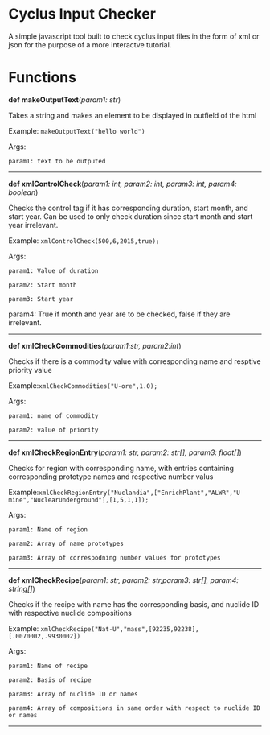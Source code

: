 # Cyclus Input Checker
A simple javascript tool built to check cyclus input files in the form of xml or json for the purpose of a more interactve tutorial.

# Functions
**def makeOutputText**(*param1: str*)

Takes a string and makes an element to be displayed in outfield of the html

Example: `makeOutputText("hello world")`

Args:

	param1: text to be outputed
_____

**def xmlControlCheck**(*param1: int, param2: int, param3: int, param4: boolean*)

Checks the control tag if it has corresponding duration, start month, and start year. Can be used to only check duration since start month and start year irrelevant.

Example: `xmlControlCheck(500,6,2015,true);`

Args:
	
	param1: Value of duration

	param2: Start month

	param3: Start year

param4: True if month and year are to be checked, false if they are irrelevant. 
_____

**def xmlCheckCommodities**(*param1:str, param2:int*)

Checks if there is a commodity value with corresponding name and resptive priority value

Example:`xmlCheckCommodities("U-ore",1.0);`

Args:

	param1: name of commodity

	param2: value of priority
______

**def xmlCheckRegionEntry**(*param1: str, param2: str[], param3: float[]*)

Checks for region with corresponding name, with entries containing corresponding prototype names and respective number valus

Example:`xmlCheckRegionEntry("Nuclandia",["EnrichPlant","ALWR","U mine","NuclearUnderground"],[1,5,1,1]);`

Args:

	param1: Name of region

	param2: Array of name prototypes

	param3: Array of correspodning number values for prototypes
______

**def xmlCheckRecipe**(*param1: str, param2: str,param3: str[], param4: string[]*)

Checks if the recipe with name has the corresponding basis, and nuclide ID with respective nuclide compositions

Example: `xmlCheckRecipe("Nat-U","mass",[92235,92238],[.0070002,.9930002])`

Args:

	param1: Name of recipe

	param2: Basis of recipe

	param3: Array of nuclide ID or names

	param4: Array of compositions in same order with respect to nuclide ID or names   
_____